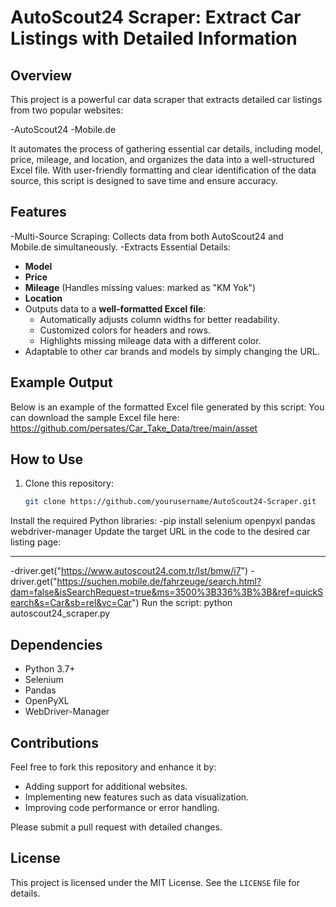 # AutoScout24 Scraper: Extract Car Listings with Detailed Information
## Overview
This project is a powerful car data scraper that extracts detailed car listings from two popular websites:

-AutoScout24
-Mobile.de

It automates the process of gathering essential car details, including model, price, mileage, and location, and organizes the data into a well-structured Excel file. With user-friendly formatting and clear identification of the data source, this script is designed to save time and ensure accuracy.

## Features
-Multi-Source Scraping: Collects data from both AutoScout24 and Mobile.de simultaneously.
-Extracts Essential Details:
  - **Model**
  - **Price**
  - **Mileage** (Handles missing values: marked as "KM Yok")
  - **Location**
- Outputs data to a **well-formatted Excel file**:
  - Automatically adjusts column widths for better readability.
  - Customized colors for headers and rows.
  - Highlights missing mileage data with a different color.
- Adaptable to other car brands and models by simply changing the URL.
## Example Output
Below is an example of the formatted Excel file generated by this script:
You can download the sample Excel file here: https://github.com/persates/Car_Take_Data/tree/main/asset


## How to Use
1. Clone this repository:
   ```bash
   git clone https://github.com/yourusername/AutoScout24-Scraper.git
  Install the required Python libraries: 
-pip install selenium openpyxl pandas webdriver-manager
Update the target URL in the code to the desired car listing page:
****
-driver.get("https://www.autoscout24.com.tr/lst/bmw/i7")
-driver.get("https://suchen.mobile.de/fahrzeuge/search.html?dam=false&isSearchRequest=true&ms=3500%3B336%3B%3B&ref=quickSearch&s=Car&sb=rel&vc=Car")
Run the script:
python autoscout24_scraper.py

## Dependencies
- Python 3.7+
- Selenium
- Pandas
- OpenPyXL
- WebDriver-Manager
## Contributions
Feel free to fork this repository and enhance it by:
- Adding support for additional websites.
- Implementing new features such as data visualization.
- Improving code performance or error handling.

Please submit a pull request with detailed changes.

## License
This project is licensed under the MIT License. See the `LICENSE` file for details.
